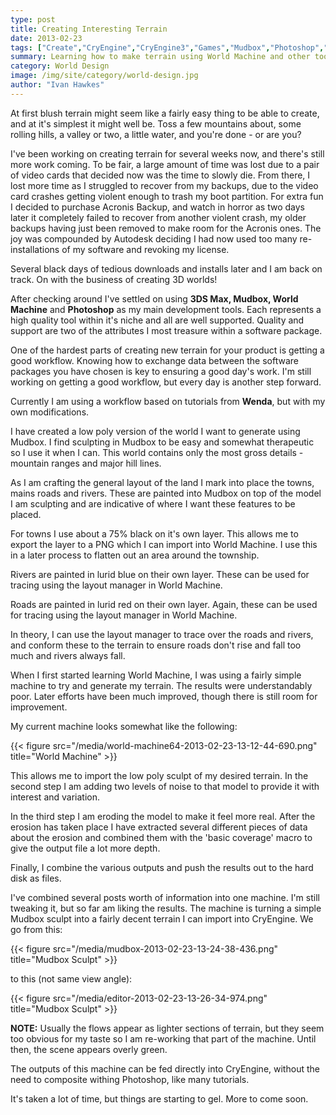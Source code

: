 ```yaml
---
type: post
title: Creating Interesting Terrain
date: 2013-02-23
tags: ["Create","CryEngine","CryEngine3","Games","Mudbox","Photoshop","Software Development","Terrain","World Machine"]
summary: Learning how to make terrain using World Machine and other tools.
category: World Design
image: /img/site/category/world-design.jpg
author: "Ivan Hawkes"
---
```


At first blush terrain might seem like a fairly easy thing to be able to create, and at it's simplest it might well be. Toss a few mountains about, some rolling hills, a valley or two, a little water, and you're done - or are you?<!--more-->

I've been working on creating terrain for several weeks now, and there's still more work coming. To be fair, a large amount of time was lost due to a pair of video cards that decided now was the time to slowly die. From there, I lost more time as I struggled to recover from my backups, due to the video card crashes getting violent enough to trash my boot partition. For extra fun I decided to purchase Acronis Backup, and watch in horror as two days later it completely failed to recover from another violent crash, my older backups having just been removed to make room for the Acronis ones. The joy was compounded by Autodesk deciding I had now used too many re-installations of my software and revoking my license.

Several black days of tedious downloads and installs later and I am back on track. On with the business of creating 3D worlds!

After checking around I've settled on using **3DS Max, Mudbox, World Machine** and **Photoshop** as my main development tools. Each represents a high quality tool within it's niche and all are well supported. Quality and support are two of the attributes I most treasure within a software package.

One of the hardest parts of creating new terrain for your product is getting a good workflow. Knowing how to exchange data between the software packages you have chosen is key to ensuring a good day's work. I'm still working on getting a good workflow, but every day is another step forward.

Currently I am using a workflow based on tutorials from **Wenda**, but with my own modifications.

I have created a low poly version of the world I want to generate using Mudbox. I find sculpting in Mudbox to be easy and somewhat therapeutic  so I use it when I can. This world contains only the most gross details - mountain ranges and major hill lines.

As I am crafting the general layout of the land I mark into place the towns, mains roads and rivers. These are painted into Mudbox on top of the model I am sculpting and are indicative of where I want these features to be placed.

For towns I use about a 75% black on it's own layer. This allows me to export the layer to a PNG which I can import into World Machine. I use this in a later process to flatten out an area around the township.

Rivers are painted in lurid blue on their own layer. These can be used for tracing using the layout manager in World Machine.

Roads are painted in lurid red on their own layer. Again, these can be used for tracing using the layout manager in World Machine.

In theory, I can use the layout manager to trace over the roads and rivers, and conform these to the terrain to ensure roads don't rise and fall too much and rivers always fall.

When I first started learning World Machine, I was using a fairly simple machine to try and generate my terrain. The results were understandably poor. Later efforts have been much improved, though there is still room for improvement.

My current machine looks somewhat like the following:

{{< figure src="/media/world-machine64-2013-02-23-13-12-44-690.png" title="World Machine" >}}

This allows me to import the low poly sculpt of my desired terrain. In the second step I am adding two levels of noise to that model to provide it with interest and variation.

In the third step I am eroding the model to make it feel more real. After the erosion has taken place I have extracted several different pieces of data about the erosion and combined them with the 'basic coverage' macro to give the output file a lot more depth.

Finally, I combine the various outputs and push the results out to the hard disk as files.

I've combined several posts worth of information into one machine. I'm still tweaking it, but so far am liking the results. The machine is turning a simple Mudbox sculpt into a fairly decent terrain I can import into CryEngine. We go from this:

{{< figure src="/media/mudbox-2013-02-23-13-24-38-436.png" title="Mudbox Sculpt" >}}

to this (not same view angle):

{{< figure src="/media/editor-2013-02-23-13-26-34-974.png" title="Mudbox Sculpt" >}}

**NOTE:** Usually the flows appear as lighter sections of terrain, but they seem too obvious for my taste so I am re-working that part of the machine. Until then, the scene appears overly green.

The outputs of this machine can be fed directly into CryEngine, without the need to composite withing Photoshop, like many tutorials.

It's taken a lot of time, but things are starting to gel. More to come soon.